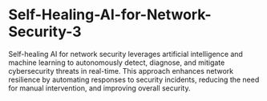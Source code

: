 # Self-Healing-AI-for-Network-Security-3
Self-healing AI for network security leverages artificial intelligence and machine learning to autonomously detect, diagnose, and mitigate cybersecurity threats in real-time. This approach enhances network resilience by automating responses to security incidents, reducing the need for manual intervention, and improving overall security.
